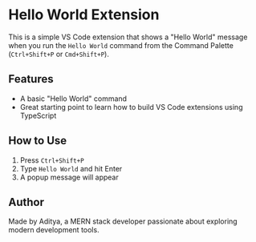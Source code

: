 # Hello World Extension

This is a simple VS Code extension that shows a "Hello World" message when you run the `Hello World` command from the Command Palette (`Ctrl+Shift+P` or `Cmd+Shift+P`).

## Features

- A basic "Hello World" command
- Great starting point to learn how to build VS Code extensions using TypeScript

## How to Use

1. Press `Ctrl+Shift+P`
2. Type `Hello World` and hit Enter
3. A popup message will appear

## Author

Made by Aditya, a MERN stack developer passionate about exploring modern development tools.
